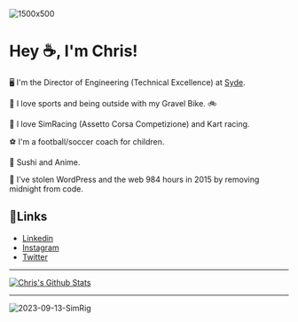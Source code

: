 ![1500x500](https://github.com/user-attachments/assets/a6603696-2fe5-42cb-93cc-205417cb1ca1)


# Hey ☕, I'm Chris!

🖥️ I'm the Director of Engineering (Technical Excellence) at [Syde](https://syde.com).

💪 I love sports and being outside with my Gravel Bike. 🚲

🏁 I love SimRacing (Assetto Corsa Competizione) and Kart racing.

⚽ I'm a football/soccer coach for children.

🍣 Sushi and Anime.

🤖 I've stolen WordPress and the web 984 hours in 2015 by removing midnight from code.

## 🔗Links

- [Linkedin](https://www.linkedin.com/in/christian-leucht-440500127/)
- [Instagram](https://www.instagram.com/chrisxapex/)
- [Twitter](https://twitter.com/fixgemacht)

---

[![Chris's Github Stats](https://github-readme-stats.vercel.app/api?username=chrico&count_private=true&show_icons=true&theme=dark)](https://github.com/chrico)

---

![2023-09-13-SimRig](https://github.com/Chrico/Chrico/assets/3417446/51d247c2-c304-4a3d-84db-1e768cbba18d)
